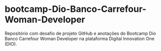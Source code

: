 # bootcamp-Dio-Banco-Carrefour-Woman-Developer
Repositório com desafio de projeto GitHub e anotações do Bootcamp Dio Banco Carrefour Woman Developer na plataforma Digital Innovation One (DIO).
